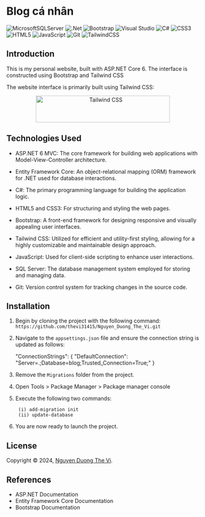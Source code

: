 # Blog cá nhân
![MicrosoftSQLServer](https://img.shields.io/badge/Microsoft%20SQL%20Server-CC2927?style=for-the-badge&logo=microsoft%20sql%20server&logoColor=white)
![.Net](https://img.shields.io/badge/.NET-5C2D91?style=for-the-badge&logo=.net&logoColor=white)
![Bootstrap](https://img.shields.io/badge/bootstrap-%238511FA.svg?style=for-the-badge&logo=bootstrap&logoColor=white)
![Visual Studio](https://img.shields.io/badge/Visual%20Studio-5C2D91.svg?style=for-the-badge&logo=visual-studio&logoColor=white)
![C#](https://img.shields.io/badge/c%23-%23239120.svg?style=for-the-badge&logo=csharp&logoColor=white)
![CSS3](https://img.shields.io/badge/css3-%231572B6.svg?style=for-the-badge&logo=css3&logoColor=white)
![HTML5](https://img.shields.io/badge/html5-%23E34F26.svg?style=for-the-badge&logo=html5&logoColor=white)
![JavaScript](https://img.shields.io/badge/javascript-%23323330.svg?style=for-the-badge&logo=javascript&logoColor=%23F7DF1E)
![Git](https://img.shields.io/badge/git-%23F05033.svg?style=for-the-badge&logo=git&logoColor=white)
![TailwindCSS](https://img.shields.io/badge/Tailwind_CSS-38B2AC?style=for-the-badge&logo=tailwind-css&logoColor=white)
## Introduction
This is my personal website, built with ASP.NET Core 6. The interface is constructed using Bootstrap and Tailwind CSS

The website interface is primarily built using Tailwind CSS:
<p align="center">
  <a href="https://tailwindcss.com" target="_blank">
    <picture>
      <source media="(prefers-color-scheme: dark)" srcset="https://raw.githubusercontent.com/tailwindlabs/tailwindcss/HEAD/.github/logo-dark.svg">
      <source media="(prefers-color-scheme: light)" srcset="https://raw.githubusercontent.com/tailwindlabs/tailwindcss/HEAD/.github/logo-light.svg">
      <img alt="Tailwind CSS" src="https://raw.githubusercontent.com/tailwindlabs/tailwindcss/HEAD/.github/logo-light.svg" width="350" height="70" style="max-width: 100%;">
    </picture>
  </a>
</p>

## Technologies Used
- ASP.NET 6 MVC: The core framework for building web applications with Model-View-Controller architecture.

- Entity Framework Core: An object-relational mapping (ORM) framework for .NET used for database interactions.

- C#: The primary programming language for building the application logic.

- HTML5 and CSS3: For structuring and styling the web pages.

- Bootstrap: A front-end framework for designing responsive and visually appealing user interfaces.
  
- Tailwind CSS: Utilized for efficient and utility-first styling, allowing for a highly customizable and maintainable design approach.

- JavaScript: Used for client-side scripting to enhance user interactions.

- SQL Server: The database management system employed for storing and managing data.

- Git: Version control system for tracking changes in the source code.

## Installation
1. Begin by cloning the project with the following command:
   `https://github.com/thevi31415/Nguyen_Duong_The_Vi.git`
2. Navigate to the  `appsettings.json` file and ensure the connection string is updated as follows:

   "ConnectionStrings": {
     "DefaultConnection": "Server=.;Database=blog;Trusted_Connection=True;"
   }

3. Remove the  `Migrations` folder from the project.
4. Open Tools > Package Manager > Package manager console
5. Execute the following two commands:
    ```
     (i) add-migration init
     (ii) update-database
     ````
6. You are now ready to launch the project.

## License

Copyright © 2024, [Nguyen Duong The Vi](https://github.com/thevi31415).
## References
- ASP.NET Documentation
- Entity Framework Core Documentation
- Bootstrap Documentation
